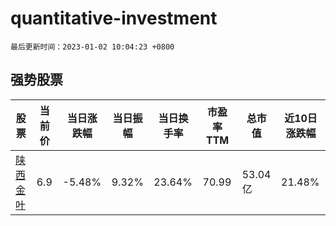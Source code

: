 # quantitative-investment

`最后更新时间：2023-01-02 10:04:23 +0800`

## 强势股票

|股票|当前价|当日涨跌幅|当日振幅|当日换手率|市盈率TTM|总市值|近10日涨跌幅|
|----|----|----|----|----|----|----|----|
|[陕西金叶](https://xueqiu.com/S/SZ000812)|6.9|-5.48%|9.32%|23.64%|70.99|53.04亿|21.48%|
